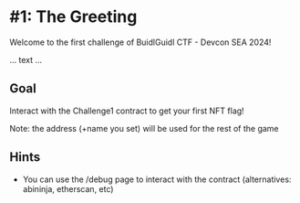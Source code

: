 # #1: The Greeting

Welcome to the first challenge of BuidlGuidl CTF - Devcon SEA 2024!

... text ...

## Goal

Interact with the Challenge1 contract to get your first NFT flag!

Note: the address (+name you set) will be used for the rest of the game

## Hints

- You can use the /debug page to interact with the contract (alternatives: abininja, etherscan, etc)
